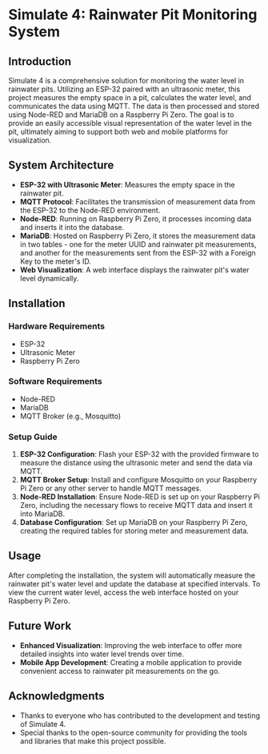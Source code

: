 # Simulate 4: Rainwater Pit Monitoring System

## Introduction
Simulate 4 is a comprehensive solution for monitoring the water level in rainwater pits. Utilizing an ESP-32 paired with an ultrasonic meter, this project measures the empty space in a pit, calculates the water level, and communicates the data using MQTT. The data is then processed and stored using Node-RED and MariaDB on a Raspberry Pi Zero. The goal is to provide an easily accessible visual representation of the water level in the pit, ultimately aiming to support both web and mobile platforms for visualization.

## System Architecture
- **ESP-32 with Ultrasonic Meter**: Measures the empty space in the rainwater pit.
- **MQTT Protocol**: Facilitates the transmission of measurement data from the ESP-32 to the Node-RED environment.
- **Node-RED**: Running on Raspberry Pi Zero, it processes incoming data and inserts it into the database.
- **MariaDB**: Hosted on Raspberry Pi Zero, it stores the measurement data in two tables - one for the meter UUID and rainwater pit measurements, and another for the measurements sent from the ESP-32 with a Foreign Key to the meter's ID.
- **Web Visualization**: A web interface displays the rainwater pit's water level dynamically.

## Installation

### Hardware Requirements
- ESP-32
- Ultrasonic Meter
- Raspberry Pi Zero

### Software Requirements
- Node-RED
- MariaDB
- MQTT Broker (e.g., Mosquitto)

### Setup Guide
1. **ESP-32 Configuration**: Flash your ESP-32 with the provided firmware to measure the distance using the ultrasonic meter and send the data via MQTT.
2. **MQTT Broker Setup**: Install and configure Mosquitto on your Raspberry Pi Zero or any other server to handle MQTT messages.
3. **Node-RED Installation**: Ensure Node-RED is set up on your Raspberry Pi Zero, including the necessary flows to receive MQTT data and insert it into MariaDB.
4. **Database Configuration**: Set up MariaDB on your Raspberry Pi Zero, creating the required tables for storing meter and measurement data.

## Usage
After completing the installation, the system will automatically measure the rainwater pit's water level and update the database at specified intervals. To view the current water level, access the web interface hosted on your Raspberry Pi Zero.

## Future Work
- **Enhanced Visualization**: Improving the web interface to offer more detailed insights into water level trends over time.
- **Mobile App Development**: Creating a mobile application to provide convenient access to rainwater pit measurements on the go.

## Acknowledgments
- Thanks to everyone who has contributed to the development and testing of Simulate 4.
- Special thanks to the open-source community for providing the tools and libraries that make this project possible.
